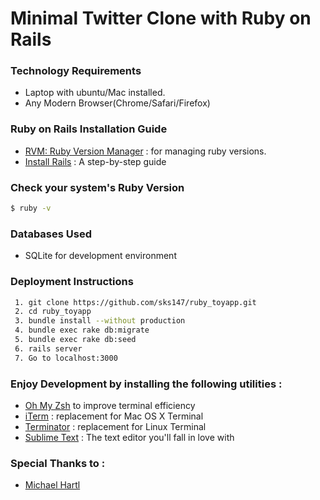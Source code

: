 # Minimal Twitter Clone with Ruby on Rails
### Technology Requirements
* Laptop with ubuntu/Mac installed.
* Any Modern Browser(Chrome/Safari/Firefox)

### Ruby on Rails Installation Guide
* [RVM: Ruby Version Manager](https://rvm.io/) : for managing ruby versions.
* [Install Rails](http://installrails.com/) : A step-by-step guide

### Check your system's Ruby Version
 ```bash 
$ ruby -v
 ```
### Databases Used
* SQLite for development environment
 
### Deployment Instructions
```bash 
 1. git clone https://github.com/sks147/ruby_toyapp.git
 2. cd ruby_toyapp
 3. bundle install --without production
 4. bundle exec rake db:migrate
 5. bundle exec rake db:seed
 6. rails server
 7. Go to localhost:3000
 ```
 
### Enjoy Development by installing the following utilities :

* [Oh My Zsh](https://github.com/robbyrussell/oh-my-zsh) to improve terminal efficiency
* [iTerm](https://www.iterm2.com/version3.html) : replacement for Mac OS X Terminal
* [Terminator](http://gnometerminator.blogspot.in/p/introduction.html) : replacement for Linux Terminal
* [Sublime Text](https://www.sublimetext.com/) : The text editor you'll fall in love with

### Special Thanks to :
* [Michael Hartl](https://github.com/mhartl)